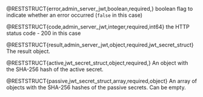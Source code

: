 @RESTSTRUCT{error,admin_server_jwt,boolean,required,}
boolean flag to indicate whether an error occurred (`false` in this case)

@RESTSTRUCT{code,admin_server_jwt,integer,required,int64}
the HTTP status code - 200 in this case

@RESTSTRUCT{result,admin_server_jwt,object,required,jwt_secret_struct}
The result object.

@RESTSTRUCT{active,jwt_secret_struct,object,required,}
An object with the SHA-256 hash of the active secret.

@RESTSTRUCT{passive,jwt_secret_struct,array,required,object}
An array of objects with the SHA-256 hashes of the passive secrets.
Can be empty.
